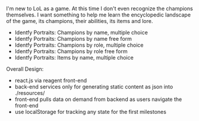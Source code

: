 

I'm new to LoL as a game.  At this time I don't even recognize the champions themselves.  I want something to
help me learn the encyclopedic landscape of the game, its champions, their abilities, its items and lore.

* Identfy Portraits: Champions by name, multiple choice
* Identfy Portraits: Champions by name free form
* Identfy Portraits: Champions by role, multiple choice
* Identfy Portraits: Champions by role free form
* Identfy Portraits: Items by name, multiple choice


Overall Design:

* react.js via reagent front-end
* back-end services only for generating static content as json into ./resources/
* front-end pulls data on demand from backend as users navigate the front-end
* use localStorage for tracking any state for the first milestones
